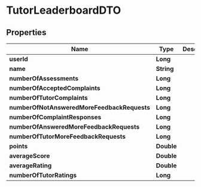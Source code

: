 

# TutorLeaderboardDTO


## Properties

| Name | Type | Description | Notes |
|------------ | ------------- | ------------- | -------------|
|**userId** | **Long** |  |  [optional] |
|**name** | **String** |  |  [optional] |
|**numberOfAssessments** | **Long** |  |  [optional] |
|**numberOfAcceptedComplaints** | **Long** |  |  [optional] |
|**numberOfTutorComplaints** | **Long** |  |  [optional] |
|**numberOfNotAnsweredMoreFeedbackRequests** | **Long** |  |  [optional] |
|**numberOfComplaintResponses** | **Long** |  |  [optional] |
|**numberOfAnsweredMoreFeedbackRequests** | **Long** |  |  [optional] |
|**numberOfTutorMoreFeedbackRequests** | **Long** |  |  [optional] |
|**points** | **Double** |  |  [optional] |
|**averageScore** | **Double** |  |  [optional] |
|**averageRating** | **Double** |  |  [optional] |
|**numberOfTutorRatings** | **Long** |  |  [optional] |




